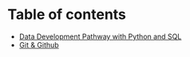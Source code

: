 # Table of contents

* [Data Development Pathway with Python and SQL](README.md)
* [Git & Github](git-github.md)
